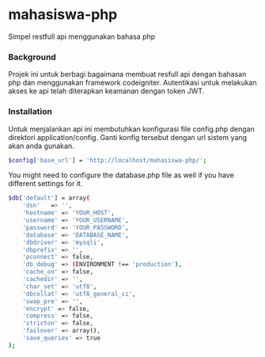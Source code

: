 # mahasiswa-php
Simpel restfull api menggunakan bahasa php

### Background
Projek ini untuk berbagi bagaimana membuat resfull api dengan bahasan php dan menggunakan framework codeigniter. Autentikasi untuk melakukan akses ke api telah diterapkan keamanan dengan token JWT. 

### Installation
Untuk menjalankan api ini membutuhkan konfigurasi file config.php dengan direktori application/config. Ganti konfig tersebut dengan url sistem yang akan anda gunakan. 

```sh
$config['base_url'] = 'http://localhost/mahasiswa-php/';
```
You might need to configure the database.php file as well if you have different settings for it.
```sh
$db['default'] = array(
	'dsn'	=> '',
	'hostname' => 'YOUR_HOST',
	'username' => 'YOUR_USERNAME',
	'password' => 'YOUR_PASSWORD',
	'database' => 'DATABASE_NAME',
	'dbdriver' => 'mysqli',
	'dbprefix' => '',
	'pconnect' => false,
	'db_debug' => (ENVIRONMENT !== 'production'),
	'cache_on' => false,
	'cachedir' => '',
	'char_set' => 'utf8',
	'dbcollat' => 'utf8_general_ci',
	'swap_pre' => '',
	'encrypt' => false,
	'compress' => false,
	'stricton' => false,
	'failover' => array(),
	'save_queries' => true
);
```
